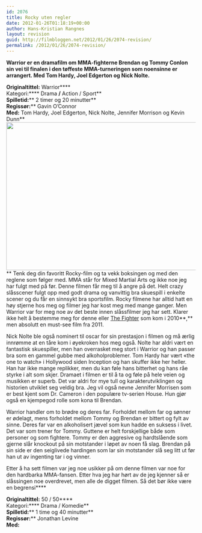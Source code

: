 ```yaml
---
id: 2076
title: Rocky uten regler
date: 2012-01-26T01:18:19+00:00
author: Hans-Kristian Rangnes
layout: revision
guid: http://filmbloggen.net/2012/01/26/2074-revision/
permalink: /2012/01/26/2074-revision/
---
```

**Warrior er en dramafilm om MMA-fighterne Brendan og Tommy Conlon sin vei til finalen i den tøffeste MMA-turneringen som noensinne er arrangert. Med Tom Hardy, Joel Edgerton og Nick Nolte.**<!--more-->

**Originaltittel:** Warrior****  
Kategori:**** Drama **/** Action / Sport**  
**Spilletid:**** 2 timer og 20 minutter**  
**Regissør:**** Gavin O&#8217;Connor  
**Med:** Tom Hardy, Joel Edgerton, Nick Nolte, Jennifer Morrison og Kevin Dunn**  
<a href="http://filmbloggen.net/?attachment_id=2075" rel="attachment wp-att-2075"><img class="alignnone size-large wp-image-2075" src="http://filmbloggen.net/wp-content/uploads//2012/01/warrior-620x393.jpg" alt="" width="620" height="393" /></a>  
** Tenk deg din favoritt Rocky-film og ta vekk boksingen og med den reglene som følger med. MMA står for Mixed Martial Arts og ikke noe jeg har fulgt med på før. Denne filmen får meg til å angre på det. Helt crazy slåsscener fulgt opp med godt drama og vanvittig bra skuespill i enkelte scener og du får en sinnsykt bra sportsfilm. Rocky filmene har alltid hatt en høy stjerne hos meg og filmer jeg har kost meg med mange ganger. Men Warrior var for meg noe av det beste innen slåssfilmer jeg har sett. Klarer ikke helt å bestemme meg for denne eller [The Fighter](http://filmbloggen.net/2011/03/31/the-fighter/) som kom i 2010**,** men absolutt en must-see film fra 2011.

Nick Nolte ble også nominert til oscar for sin prestasjon i filmen og må ærlig innrømme at en tåre kom i øyekroken hos meg også. Nolte har aldri vært en fantastisk skuespiller, men han overrasket meg stort i Warrior og han passer bra som en gammel gubbe med alkoholproblemer. Tom Hardy har vært &laquo;the one to watch&raquo; i Hollywood siden Inception og han skuffer ikke her heller. Han har ikke mange replikker, men du kan føle hans bitterhet og hans råe styrke i alt som skjer. Dramaet i filmen er til å ta og føle på hele veien og musikken er superb. Det var aldri for mye tull og karakterutviklingen og historien utviklet seg veldig bra. Jeg vil også nevne Jennifer Morrisen som er best kjent som Dr. Cameron i den populære tv-serien House. Hun gjør også en kjempegod rolle som kona til Brendan.

Warrior handler om to brødre og deres far. Forholdet mellom far og sønner er ødelagt, mens forholdet mellom Tommy og Brendan er bittert og fylt av sinne. Deres far var en alkoholisert jævel som kun hadde en suksess i livet. Det var som trener for Tommy. Guttene er helt forskjellige både som personer og som fightere. Tommy er den aggresive og hardtslående som gjerne slår knockout på sin motstander i løpet av noen få slag. Brendan på sin side er den seiglivede hardingen som lar sin motstander slå seg litt ut før han ut av ingenting tar i og vinner.

Etter å ha sett filmen var jeg noe usikker på om denne filmen var noe for den hardbarka MMA-fansen. Etter hva jeg har hørt av de jeg kjenner så er slåssingen noe overdrevet, men alle de digget filmen. Så det bør ikke være en begrensi****

**Originaltittel:** 50 / 50****  
Kategori:**** Drama / Komedie**  
**Spilletid:**** 1 time og 40 minutter**  
**Regissør:**** Jonathan Levine  
**Med:**